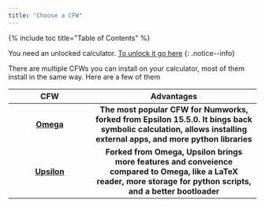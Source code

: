 ```yaml
---
title: "Choose a CFW"
---
```


{% include toc title="Table of Contents" %}

You need an unlocked calculator. [To unlock it go here](get-started)
{: .notice--info}

There are multiple CFWs you can install on your calculator, most of them install in the same way. Here are a few of them

<table>
  <colgroup>
    <col span="1" style="width: 20%;">
    <col span="1" style="width: 40%;">
  </colgroup>
  <thead>
    <tr>
      <th style="text-align: center">CFW</th>
      <th style="text-align: center">Advantages</th>
    </tr>
  </thead>
  <tbody>
    <tr>
      <td style="text-align: center; font-weight: bold;"><a href="omega">Omega</a></td>
      <td style="text-align: center; font-weight: bold;">The most popular CFW for Numworks, forked from Epsilon 15.5.0. It bings back symbolic calculation, allows installing external apps, and more python libraries</td>
    </tr>
    <tr>
      <td style="text-align: center; font-weight: bold;"><a href="upsilon">Upsilon</a></td>
      <td style="text-align: center; font-weight: bold;">Forked from Omega, Upsilon brings more features and conveience compared to Omega, like a LaTeX reader, more storage for python scripts, and a better bootloader</td>
    </tr>
  </tbody>
</table>
